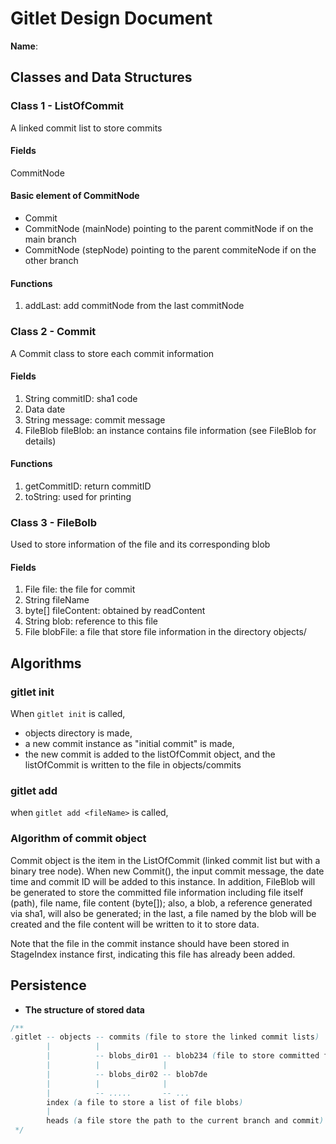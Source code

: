 # Gitlet Design Document

**Name**:

## Classes and Data Structures

### Class 1 - ListOfCommit

A linked commit list to store commits

#### Fields

CommitNode

#### Basic element of CommitNode

- Commit 
- CommitNode (mainNode) pointing to the parent commitNode if on the main branch
- CommitNode (stepNode) pointing to the parent commiteNode if on the other branch

#### Functions

1. addLast: add commitNode from the last commitNode

### Class 2 - Commit

A Commit class to store each commit information

#### Fields

1. String commitID: sha1 code
2. Data date
3. String message: commit message
4. FileBlob fileBlob: an instance contains file information (see FileBlob for details)

#### Functions

1. getCommitID: return commitID
2. toString: used for printing
    

### Class 3 - FileBolb

Used to store information of the file and its corresponding blob

#### Fields

1. File file: the file for commit
2. String fileName
3. byte[] fileContent: obtained by readContent
4. String blob: reference to this file
5. File blobFile: a file that store file information in the directory objects/

## Algorithms

### gitlet init

When `gitlet init` is called, 

- objects directory is made, 
- a new commit instance as "initial commit" is made,
- the new commit is added to the listOfCommit object, and the listOfCommit is written to the file in objects/commits


### gitlet add

when `gitlet add <fileName>` is called,




### Algorithm of commit object

Commit object is the item in the ListOfCommit (linked commit list but with a binary tree node).
When new Commit(), the input commit message, the date time and commit ID will be added to this instance. 
In addition, FileBlob will be generated to store the committed file information including file itself (path), file name, file content (byte[]); 
also, a blob, a reference generated via sha1, will also be generated; in the last, a file named by the blob will be created and the file content will be written to it to store data.

Note that the file in the commit instance should have been stored in StageIndex instance first, indicating this file has already been added.




## Persistence

- **The structure of stored data**

```java
/**
.gitlet -- objects -- commits (file to store the linked commit lists)
        |          |
        |          -- blobs_dir01 -- blob234 (file to store committed file)
        |          |              |
        |          -- blobs_dir02 -- blob7de
        |          |              |
        |          -- .....       -- ...
        index (a file to store a list of file blobs)
        |
        heads (a file store the path to the current branch and commit)
 */
```

                    

